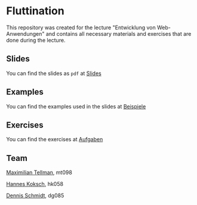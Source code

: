 # Fluttination

This repository was created for the lecture "Entwicklung von Web-Anwendungen" and contains all necessary materials and exercises that are done during the lecture.

## Slides

You can find the slides as `pdf` at [Slides](./Slides/)

## Examples

You can find the examples used in the slides at [Beispiele](./Beispiele/)

## Exercises

You can find the exercises at [Aufgaben](./Aufgaben/)

## Team

[Maximilian Tellman](https://gitlab.mi.hdm-stuttgart.de/mt098), mt098

[Hannes Koksch](https://gitlab.mi.hdm-stuttgart.de/hk058), hk058

[Dennis Schmidt](https://gitlab.mi.hdm-stuttgart.de/dg085), dg085
